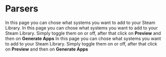 # Parsers

In this page you can chose what systems you want to add to your Steam Library. In this page you can chose what systems you want to add to your Steam Library. Simply toggle them on or off, after that click on **Preview** and then on **Generate Apps** In this page you can chose what systems you want to add to your Steam Library. Simply toggle them on or off, after that click on **Preview** and then on **Generate Apps**